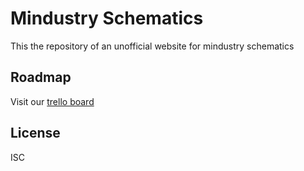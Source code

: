 # Mindustry Schematics

This the repository of an unofficial website for mindustry schematics

## Roadmap

Visit our [trello board](https://trello.com/b/iaTPM6fU/mindustry-schematics-website)

## License

ISC
